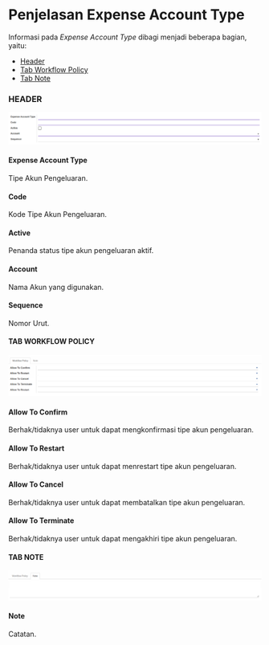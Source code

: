 # Penjelasan Expense Account Type

Informasi pada *Expense Account Type* dibagi menjadi beberapa bagian, yaitu:

* [Header](#bagian-header)
* [Tab Workflow Policy](#tab-workflow-policy)
* [Tab Note](#tab-note)

### <a name="bagian-header">HEADER</a>

![](../../img/expense-account-type/bagian-header.png)

#### <a name="field-expense-account-type">Expense Account Type</a>

Tipe Akun Pengeluaran.

#### <a name="field-code">Code</a>

Kode Tipe Akun Pengeluaran.

#### <a name="field-active">Active</a>

Penanda status tipe akun pengeluaran aktif.

#### <a name="field-account">Account</a>

Nama Akun yang digunakan.

#### <a name="field-sequence">Sequence</a>

Nomor Urut.

#### <a name="tab-workflow-policy">TAB WORKFLOW POLICY</a>

![](../../img/expense-account-type/tab-workflow-policy.png)

#### <a name="field-allow-confirm">Allow To Confirm</a>

Berhak/tidaknya user untuk dapat mengkonfirmasi tipe akun pengeluaran.

#### <a name="field-allow-restart">Allow To Restart</a>

Berhak/tidaknya user untuk dapat menrestart tipe akun pengeluaran.

#### <a name="field-allow-cancel">Allow To Cancel</a>

Berhak/tidaknya user untuk dapat membatalkan tipe akun pengeluaran.

#### <a name="field-allow-terminate">Allow To Terminate</a>

Berhak/tidaknya user untuk dapat mengakhiri tipe akun pengeluaran.

#### <a name="tab-note">TAB NOTE</a>

![](../../img/expense-account-type/tab-note.png)

#### <a name="field-note">Note</a>

Catatan.

